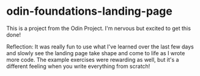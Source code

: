 # odin-foundations-landing-page

This is a project from the Odin Project. I'm nervous but excited to get this done!

Reflection:
It was really fun to use what I've learned over the last few days and slowly see the landing page take shape and come to life as I wrote more code. The example exercises were rewarding as well, but it's a different feeling when you write everything from scratch! 